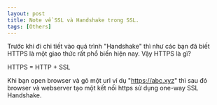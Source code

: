 ```yaml
---
layout: post
title: Note về SSL và Handshake trong SSL.
tags: [Others]
---
```


Trước khi đi chi tiết vào quá trình "Handshake" thì như các bạn đã biết HTTPS là một giao thức rất phổ biến hiện nay. Vậy HTTPS là gì? 

HTTPS = HTTP + SSL 

Khi bạn open browser và gõ một url ví dụ "https://abc.xyz" thì sau đó browser và webserver tạo một kết nối https sử dụng one-way SSL Handshake.

